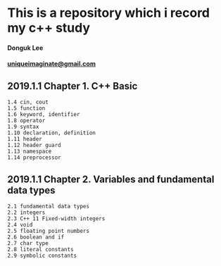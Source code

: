 # This is a repository which i record my c++ study
#### Donguk Lee 
#### uniqueimaginate@gmail.com

## 2019.1.1 Chapter 1. C++ Basic
```
1.4 cin, cout
1.5 function
1.6 keyword, identifier
1.8 operator
1.9 syntax
1.10 declaration, definition
1.11 header
1.12 header guard
1.13 namespace
1.14 preprocessor
```

## 2019.1.1 Chapter 2. Variables and fundamental data types
```
2.1 fundamental data types
2.2 integers
2.3 C++ 11 Fixed-width integers
2.4 void
2.5 floating point numbers
2.6 boolean and if
2.7 char type
2.8 literal constants
2.9 symbolic constants
```